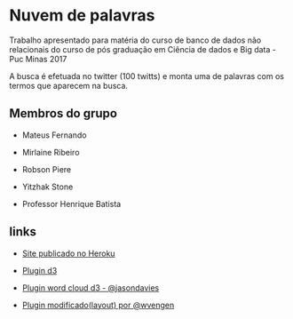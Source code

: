 # Nuvem de palavras

Trabalho apresentado para matéria do curso de banco de dados não relacionais do curso de pós graduação em Ciência de dados e Big data - Puc Minas 2017

A busca é efetuada no twitter (100 twitts) e monta uma de palavras com os termos que aparecem na busca.

## Membros do grupo
 - Mateus Fernando
 - Mirlaine Ribeiro
 - Robson Piere
 - Yitzhak Stone
 
 - Professor Henrique Batista

## links

- [Site publicado no Heroku](https://nuvemdepalavras.herokuapp.com/)

- [Plugin d3](https://d3js.org/)

- [Plugin word cloud d3 - @jasondavies](https://github.com/jasondavies/d3-cloud)

- [Plugin modificado(layout) por @wvengen](https://github.com/wvengen/d3-wordcloud)

